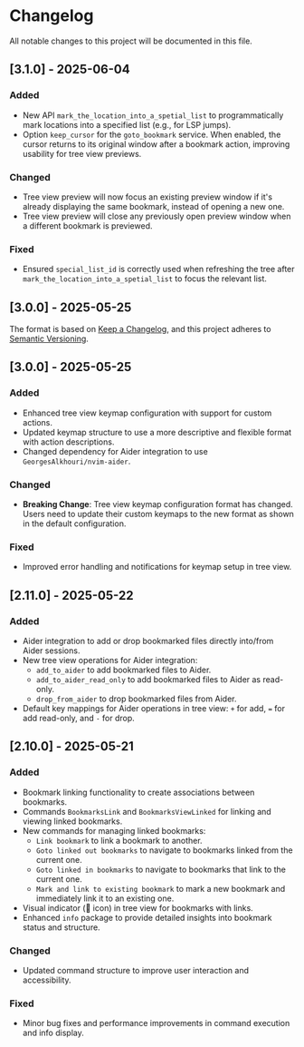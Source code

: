 # Changelog

All notable changes to this project will be documented in this file.

## [3.1.0] - 2025-06-04

### Added
- New API `mark_the_location_into_a_spetial_list` to programmatically mark locations into a specified list (e.g., for LSP jumps).
- Option `keep_cursor` for the `goto_bookmark` service. When enabled, the cursor returns to its original window after a bookmark action, improving usability for tree view previews.

### Changed
- Tree view preview will now focus an existing preview window if it's already displaying the same bookmark, instead of opening a new one.
- Tree view preview will close any previously open preview window when a different bookmark is previewed.

### Fixed
- Ensured `special_list_id` is correctly used when refreshing the tree after `mark_the_location_into_a_spetial_list` to focus the relevant list.

## [3.0.0] - 2025-05-25

The format is based on [Keep a Changelog](https://keepachangelog.com/en/1.0.0/),
and this project adheres to [Semantic Versioning](https://semver.org/spec/v2.0.0.html).

## [3.0.0] - 2025-05-25

### Added
- Enhanced tree view keymap configuration with support for custom actions.
- Updated keymap structure to use a more descriptive and flexible format with action descriptions.
- Changed dependency for Aider integration to use `GeorgesAlkhouri/nvim-aider`.

### Changed
- **Breaking Change**: Tree view keymap configuration format has changed. Users need to update their custom keymaps to the new format as shown in the default configuration.

### Fixed
- Improved error handling and notifications for keymap setup in tree view.

## [2.11.0] - 2025-05-22

### Added
- Aider integration to add or drop bookmarked files directly into/from Aider sessions.
- New tree view operations for Aider integration:
  - `add_to_aider` to add bookmarked files to Aider.
  - `add_to_aider_read_only` to add bookmarked files to Aider as read-only.
  - `drop_from_aider` to drop bookmarked files from Aider.
- Default key mappings for Aider operations in tree view: `+` for add, `=` for add read-only, and `-` for drop.

## [2.10.0] - 2025-05-21

### Added
- Bookmark linking functionality to create associations between bookmarks.
- Commands `BookmarksLink` and `BookmarksViewLinked` for linking and viewing linked bookmarks.
- New commands for managing linked bookmarks:
  - `Link bookmark` to link a bookmark to another.
  - `Goto linked out bookmarks` to navigate to bookmarks linked from the current one.
  - `Goto linked in bookmarks` to navigate to bookmarks that link to the current one.
  - `Mark and link to existing bookmark` to mark a new bookmark and immediately link it to an existing one.
- Visual indicator (🔗 icon) in tree view for bookmarks with links.
- Enhanced `info` package to provide detailed insights into bookmark status and structure.

### Changed
- Updated command structure to improve user interaction and accessibility.

### Fixed
- Minor bug fixes and performance improvements in command execution and info display.
